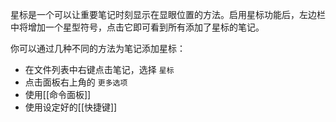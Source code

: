 星标是一个可以让重要笔记时刻显示在显眼位置的方法。启用星标功能后，左边栏中将增加一个星型符号，点击它即可看到所有添加了星标的笔记。

你可以通过几种不同的方法为笔记添加星标：

- 在文件列表中右键点击笔记，选择 `星标`
- 点击面板右上角的 `更多选项`
- 使用[[命令面板]]
- 使用设定好的[[快捷键]]

